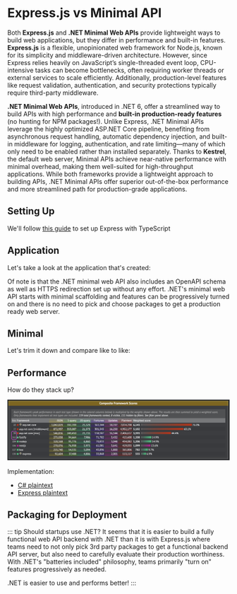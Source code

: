 # Express.js vs Minimal API

Both **Express.js** and **.NET Minimal Web APIs** provide lightweight ways to build web applications, but they differ in performance and built-in features. **Express.js** is a flexible, unopinionated web framework for Node.js, known for its simplicity and middleware-driven architecture. However, since Express relies heavily on JavaScript’s single-threaded event loop, CPU-intensive tasks can become bottlenecks, often requiring worker threads or external services to scale efficiently. Additionally, production-level features like request validation, authentication, and security protections typically require third-party middleware.

**.NET Minimal Web APIs**, introduced in .NET 6, offer a streamlined way to build APIs with high performance and **built-in production-ready features** (no hunting for NPM packages!). Unlike Express, .NET Minimal APIs leverage the highly optimized ASP.NET Core pipeline, benefiting from asynchronous request handling, automatic dependency injection, and built-in middleware for logging, authentication, and rate limiting—many of which only need to be enabled rather than installed separately. Thanks to **Kestrel**, the default web server, Minimal APIs achieve near-native performance with minimal overhead, making them well-suited for high-throughput applications. While both frameworks provide a lightweight approach to building APIs, .NET Minimal APIs offer superior out-of-the-box performance and more streamlined path for production-grade applications.

## Setting Up

We'll follow [this guide](https://blog.logrocket.com/how-to-set-up-node-typescript-express/) to set up Express with TypeScript

<CodeSplitter>
  <template #left>

```shell
# macOS Express.js TypeScript setup
npm init -y           # Init package.json
npm i express dotenv  # Install express and dotenv
echo PORT=3000 .env   # Create the .env file

# Setup TypeScript
npm i -D typescript @types/express @types/node
npx tsc --init # Initialize TypeScript

# Edit tsconfig.json compilerOptions.outDir = "./dist"

# Create the entry point:
echo "import express, { Express, Request, Response } from 'express';
import dotenv from 'dotenv';

dotenv.config();

const app: Express = express();
const port = process.env.PORT || 3000;

app.get('/', (req: Request, res: Response) => {
  res.send('Express + TypeScript Server');
});

app.listen(port, () => {
  console.log('Server is running at http://localhost:' + port);
});" > index.ts

# Add packages to support hot reload
npm i -D nodemon ts-node concurrently

# Update package.json
# "scripts": {
#  "build": "npx tsc",
#  "start": "node dist/index.js",
#  "dev": "nodemon src/index.ts"
# }

npm run dev # ✅ Server ready!
```

  </template>
  <template #right>

```shell
# macOs .NET Minimal API setup

# Scaffold the API
dotnet new webapi

# Run and watch for file changes
dotnet watch --non-interactive # ✅ Server ready!
```

  </template>
</CodeSplitter>

## Application

Let's take a look at the application that's created:

<CodeSplitter>
  <template #left>

```ts
import express, { Express, Request, Response } from 'express';
import dotenv from 'dotenv';

dotenv.config();

const app: Express = express();
const port = process.env.PORT || 3000;

app.get('/', (req: Request, res: Response) => {
  res.send('Express + TypeScript Server');
});

app.listen(port, () => {
  console.log('Server is running at http://localhost:' + port);
});

```

  </template>
  <template #right>

```csharp
var builder = WebApplication.CreateBuilder(args);

// Add services to the container.
// Learn more about configuring OpenAPI at https://aka.ms/aspnet/openapi
builder.Services.AddOpenApi();

var app = builder.Build();

// Configure the HTTP request pipeline.
if (app.Environment.IsDevelopment()) {
  app.MapOpenApi();
}

app.UseHttpsRedirection();

var summaries = new[] {
  "Freezing", "Bracing", "Chilly", "Cool", "Mild", "Warm", "Balmy", "Hot", "Sweltering", "Scorching"
};

app.MapGet("/weatherforecast", () => {
  var forecast =  Enumerable.Range(1, 5).Select(index =>
    new WeatherForecast (
      DateOnly.FromDateTime(DateTime.Now.AddDays(index)),
      Random.Shared.Next(-20, 55),
      summaries[Random.Shared.Next(summaries.Length)]
    ))
    .ToArray();
  return forecast;
})
.WithName("GetWeatherForecast");

app.Run();

record WeatherForecast(DateOnly Date, int TemperatureC, string? Summary) {
  public int TemperatureF => 32 + (int)(TemperatureC / 0.5556);
}

```

  </template>
</CodeSplitter>

Of note is that the .NET minimal web API also includes an OpenAPI schema as well as HTTPS redirection set up without any effort.  .NET's minimal web API starts with minimal scaffolding and features can be progressively turned on and there is no need to pick and choose packages to get a production ready web server.

## Minimal

Let's trim it down and compare like to like:

<CodeSplitter>
  <template #left>

```ts
import express, { Express, Request, Response } from 'express';

const app: Express = express();

app.get('/', (req: Request, res: Response) => {
  res.send('Express + TypeScript Server');
});

app.listen(3001, () => {
  console.log('Server is running at http://localhost:3001');
});
```

  </template>
  <template #right>

```csharp
var builder = WebApplication.CreateBuilder(args);

var app = builder.Build();

app.Urls.Add("http://0.0.0.0:3002");

app.MapGet("/", () => ".NET Minimal Web API");

app.Run();
```

  </template>
</CodeSplitter>

## Performance

How do they stack up?

![](../../assets/techempower.png)

<CodeSplitter>
  <template #left>

```ts
// 113,117; See reference link below
app.get("/plaintext", (req, res) => {
  writeResponse(res, GREETING, headerTypes["plain"]);
});

// 92,604
app.get("/json", (req, res) => {
  writeResponse(res, jsonSerializer({ message: GREETING }));
});
```

  </template>
  <template #right>

```csharp
// 7,014,298; See reference link below
app.MapGet("/plaintext", () => "Hello, World!");

// 1,042,029
app.MapGet("/json", () => new { message = "Hello, World!" });
```

  </template>
</CodeSplitter>

Implementation:

- [C# plaintext](https://github.com/TechEmpower/FrameworkBenchmarks/blob/master/frameworks/CSharp/aspnetcore/src/Minimal/Program.cs#L29)
- [Express plaintext](https://github.com/TechEmpower/FrameworkBenchmarks/blob/master/frameworks/JavaScript/express/src/server.mjs#L23C1-L25C4)

## Packaging for Deployment

<CodeSplitter>
  <template #left>

```shell
# Use alpine for size, but feel free to use other builds if running into issues.
FROM node:20-alpine
WORKDIR /usr/src/app

# Copy over assets
COPY package.json ./
COPY package-lock.json ./

# Install dependencies.
RUN npm ci

# Copy source
COPY . .

# Build the TypeScript
RUN npx tsc

# Start the server.
EXPOSE 3001
CMD ["node", "dist/index.js"]

# From src/typescript/express-app
# ✅ docker buildx build -t ts/express-web-api -f ./Dockerfile .
```

  </template>
  <template #right>

```shell
# Build layer
FROM mcr.microsoft.com/dotnet/sdk:9.0 AS build
WORKDIR /app

# Our project layer so we only update on new deps
COPY ./webapi-minimal.csproj ./webapi-minimal.csproj

# Restore dependencies
RUN dotnet restore

# Copy over code and publish
COPY ./Program.cs ./Program.cs

# Build the binaries
RUN dotnet publish ./webapi-minimal.csproj -o /app/published-app --configuration Release

# Runtime layer
FROM mcr.microsoft.com/dotnet/aspnet:9.0 AS runtime
WORKDIR /app
COPY --from=build /app/published-app /app

ENTRYPOINT [ "dotnet", "/app/webapi-minimal.dll" ]

# From src/csharp/webapi-minimal
# ✅ docker buildx build -t cs/minimal-web-api -f ./Dockerfile .
```

  </template>
</CodeSplitter>

::: tip Should startups use .NET?
It seems that it is easier to build a fully functional web API backend with .NET than it is with Express.js where teams need to not only pick 3rd party packages to get a functional backend API server, but also need to carefully evaluate their production worthiness.  With .NET's "batteries included" philosophy, teams primarily "turn on" features progressively as needed.

.NET is easier to use and performs better!
:::
